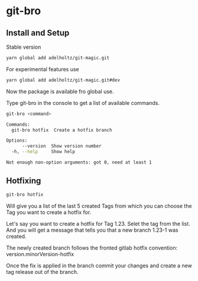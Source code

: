 # git-bro

## Install and Setup

Stable version

```bash
yarn global add adelholtz/git-magic.git
```

For experimental features use

```bash
yarn global add adelholtz/git-magic.git#dev
```

Now the package is available fro global use.

Type git-bro in the console to get a list of available commands.

```bash
git-bro <command>

Commands:
  git-bro hotfix  Create a hotfix branch

Options:
      --version  Show version number                                   [boolean]
  -h, --help     Show help                                             [boolean]

Not enough non-option arguments: got 0, need at least 1
```

## Hotfixing

```bash
git-bro hotfix
```

Will give you a list of the last 5 created Tags from which you can choose the Tag you want to create a hotfix for.

Let's say you want to create a hotfix for Tag 1.23.
Selet the tag from the list. And you will get a message that tells you that a new branch 1.23-1 was created.

The newly created branch follows the fronted gitlab hotfix convention: version.minorVersion-hotfix

Once the fix is applied in the branch commit your changes and create a new tag release out of the branch.
